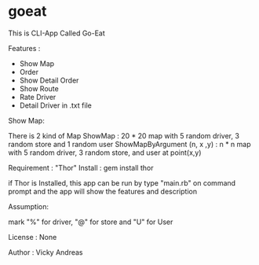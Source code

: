 # goeat
This is CLI-App Called Go-Eat

Features : 
- Show Map
- Order
- Show Detail Order
- Show Route
- Rate Driver
- Detail Driver in .txt file

Show Map:

There is 2 kind of Map
ShowMap : 20 * 20 map with 5 random driver, 3 random store and 1 random user
ShowMapByArgument (n, x ,y) : n * n map with 5 random driver, 3 random store, and user at point(x,y)


Requirement : 
"Thor"
Install : gem install thor

if Thor is Installed,
this app can be run by type "main.rb" on command prompt and the app will show the features and description


Assumption:

mark "%" for driver, "@" for store and "U" for User


License : None

Author : Vicky Andreas